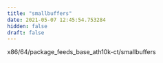 ```yaml
---
title: "smallbuffers"
date: 2021-05-07 12:45:54.753284
hidden: false
draft: false
---
```


x86/64/package_feeds_base_ath10k-ct/smallbuffers

